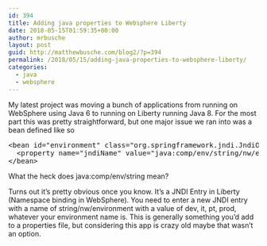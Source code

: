 ```yaml
---
id: 394
title: Adding java properties to Websphere Liberty
date: 2018-05-15T01:59:35+00:00
author: mrbusche
layout: post
guid: http://matthewbusche.com/blog2/?p=394
permalink: /2018/05/15/adding-java-properties-to-websphere-liberty/
categories:
  - java
  - websphere
---
```

My latest project was moving a bunch of applications from running on WebSphere using Java 6 to running on Liberty running Java 8. For the most part this was pretty straightforward, but one major issue we ran into was a bean defined like so
  


<pre>&lt;bean id="environment" class="org.springframework.jndi.JndiObjectFactoryBean"&gt;
&nbsp;&nbsp;&lt;property name="jndiName" value="java:comp/env/string/nw/environment"/&gt;
&lt;/bean&gt;
</pre>


  
What the heck does java:comp/env/string mean?

Turns out it&#8217;s pretty obvious once you know. It&#8217;s a JNDI Entry in Liberty (Namespace binding in WebSphere). You need to enter a new JNDI entry with a name of string/nw/environment with a value of dev, it, pt, prod, whatever your environment name is. This is generally something you&#8217;d add to a properties file, but considering this app is crazy old maybe that wasn&#8217;t an option.